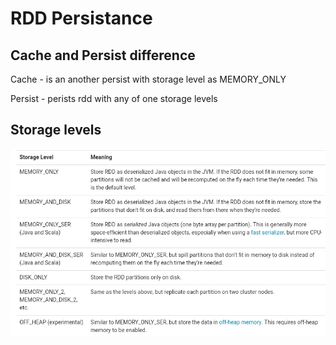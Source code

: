
# RDD Persistance

## Cache and Persist difference

Cache - is an another persist with storage level as MEMORY_ONLY

Persist - perists rdd with any of one storage levels

## Storage levels
![RDD Functions -3](ls04.jpeg)
